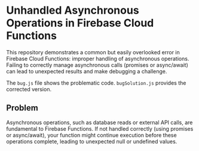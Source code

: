 # Unhandled Asynchronous Operations in Firebase Cloud Functions

This repository demonstrates a common but easily overlooked error in Firebase Cloud Functions: improper handling of asynchronous operations.  Failing to correctly manage asynchronous calls (promises or async/await) can lead to unexpected results and make debugging a challenge.

The `bug.js` file shows the problematic code.  `bugSolution.js` provides the corrected version.

## Problem

Asynchronous operations, such as database reads or external API calls, are fundamental to Firebase Functions.  If not handled correctly (using promises or async/await), your function might continue execution before these operations complete, leading to unexpected null or undefined values.